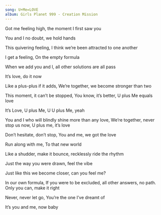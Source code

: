 ```yaml
---
song: U+Me=LOVE
album: Girls Planet 999 - Creation Mission
---
```


Got me feeling high, the moment I first saw you

You and I no doubt, we hold hands

This quivering feeling, I think we’re been attracted to one another

I get a feeling, On the empty formula

When we add you and I, all other solutions are all pass

It’s love, do it now

Like a plus-plus if it adds, We’re together, we become stronger than two

This moment, it can’t be stopped, You know, it’s better, U plus Me equals love

It’s Love, U plus Me, U U plus Me, yeah

You and I who will blindly shine more than any love, We’re together, never stop us now, U plus me, it’s love

Don’t hesitate, don’t stop, You and me, we got the love

Run along with me, To that new world

Like a shudder, make it bounce, recklessly ride the rhythm

Just the way you were drawn, feel the vibe

Just like this we become closer, can you feel me?

In our own formula, If you were to be excluded, all other answers, no path. Only you can, make it right

Never, never let go, You’re the one I’ve dreamt of

It’s you and me, now baby
